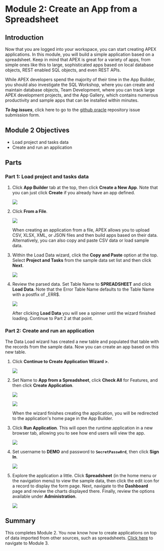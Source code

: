 # Module 2: Create an App from a Spreadsheet

## Introduction

Now that you are logged into your workspace, you can start creating APEX applications. In this module, you will build a simple application based on a spreadsheet. Keep in mind that APEX is great for a variety of apps, from simple ones like this to large, sophisticated apps based on local database objects, REST enabled SQL objects, and even REST APIs.

While APEX developers spend the majority of their time in the App Builder, you should also investigate the SQL Workshop, where you can create and maintain database objects, Team Development, where you can track large APEX development projects, and the App Gallery, which contains numerous productivity and sample apps that can be installed within minutes.

***To log issues***, click here to go to the [github oracle](https://github.com/oracle/learning-library/issues/new) repository issue submission form.

## Module 2 Objectives

- Load project and tasks data
- Create and run an application

## Parts

### **Part 1:** Load project and tasks data

1. Click **App Builder** tab at the top, then click **Create a New App**. Note that you can just click **Create** if you already have an app defined.

   ![](images/2/create-a-new-app.png)

2. Click **From a File**.

   ![](images/2/from-a-file.png)

   When creating an application from a file, APEX allows you to upload CSV, XLSX, XML, or JSON files and then build apps based on their data. Alternatively, you can also copy and paste CSV data or load sample data. 

3. Within the Load Data wizard, click the **Copy and Paste** option at the top. Select **Project and Tasks** from the sample data set list and then click **Next**.

   ![](images/2/project-and-tasks-data.png)

4. Review the parsed data. Set Table Name to **SPREADSHEET** and click **Load Data**. Note that the Error Table Name defaults to the Table Name with a postfix of \_ERR$.

   ![](images/2/load-data-settings.png)

   After clicking **Load Data** you will see a spinner until the wizard finished loading. Continue to Part 2 at that point.

### **Part 2:** Create and run an application

The Data Load wizard has created a new table and populated that table with the records from the sample data. Now you can create an app based on this new table.

1. Click **Continue to Create Application Wizard >**.

   ![](images/2/load-data-results.png)

2. Set Name to **App from a Spreadsheet**, click **Check All** for Features, and then click **Create Application**.

   ![](images/2/create-app-options.png)
  
   ![](images/2/create-app-options-2.png)

   When the wizard finishes creating the application, you will be redirected to the application's home page in the App Builder.

3. Click **Run Application**. This will open the runtime application in a new browser tab, allowing you to see how end users will view the app.

   ![](images/2/run-app.png)

4. Set username to **DEMO** and password to **`SecretPassw0rd`**, then click **Sign In**. 

   ![](images/2/sign-in.png)

5. Explore the application a little. Click **Spreadsheet** (in the home menu or the navigation menu) to view the sample data, then click the edit icon for a record to display the form page. Next, navigate to the **Dashboard** page and review the charts displayed there. Finally, review the options available under **Administration**.

   ![](images/2/app-home-page.png)

## Summary

This completes Module 2. You now know how to create applications on top of data imported from other sources, such as spreadsheets. [Click here](3-build-database-objects-in-autonomous-database.md) to navigate to Module 3.